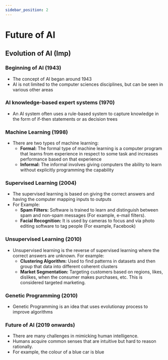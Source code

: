 ```yaml
---
sidebar_position: 2
---
```


# Future of AI

## Evolution of AI (Imp)

### Beginning of AI (1943)

- The concept of AI began around 1943
- AI is not limited to the computer sciences disciplines, but can be seen in various other areas

### AI knowledge-based expert systems (1970)

- An AI system often uses a rule-based system to capture knowledge in the form of if-then statements or as decision trees

### Machine Learning (1998)

- There are two types of machine learning:
  - **Formal:** The formal type of machine learning is a computer program that learns from experience in respect to some task and increases performance based on that experience
  - **Informal:** The informal involves giving computers the ability to learn without explicitly programming the capability

### Supervised Learning (2004)

- The supervised learning is based on giving the correct answers and having the computer mapping inputs to outputs
- For Example:
  - **Spam Filters:** Software is trained to learn and distinguish between spam and non-spam messages (For example, e-mail filters).
  - **Facial Recognition:** It is used by cameras to focus and via photo editing software to tag people (For example, Facebook)

### Unsupervised Learning (2010)

- Unsupervised learning is the reverse of supervised learning where the correct answers are unknown. For example:
  - **Clustering Algorithm:** Used to find patterns in datasets and then group that data into different coherent clusters
  - **Market Segmentation:** Targeting customers based on regions, likes, dislikes, when the consumer makes purchases, etc. This is considered targeted marketing.

### Genetic Programming (2010)

- Genetic Programming is an idea that uses evolutionay process to improve algorithms

### Future of AI (2019 onwards)

- There are many challenges in mimicking human intelligence.
- Humans acquire common senses that are intuitive but hard to reason rationally.
- For example, the colour of a blue car is blue

